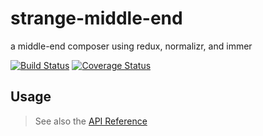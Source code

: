 # strange-middle-end

a middle-end composer using redux, normalizr, and immer

[![Build Status](https://travis-ci.org/bigroomstudios/strange-middle-end.svg?branch=master)](https://travis-ci.org/bigroomstudios/strange-middle-end) [![Coverage Status](https://coveralls.io/repos/bigroomstudios/strange-middle-end/badge.svg?branch=master&service=github)](https://coveralls.io/github/bigroomstudios/strange-middle-end?branch=master)

## Usage
> See also the [API Reference](API.md)
